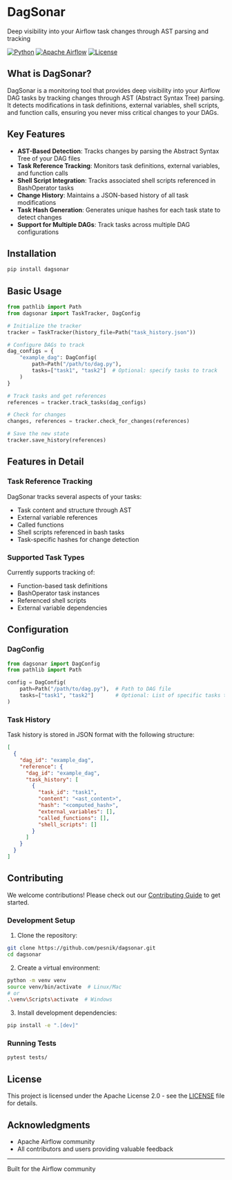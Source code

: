 # DagSonar

Deep visibility into your Airflow task changes through AST parsing and tracking

[![Python](https://img.shields.io/badge/python-3.7+-blue.svg)](https://www.python.org/downloads/)
[![Apache Airflow](https://img.shields.io/badge/apache--airflow-2.0+-yellow.svg)](https://airflow.apache.org/)
[![License](https://img.shields.io/badge/license-Apache%202.0-green.svg)](LICENSE)

## What is DagSonar?

DagSonar is a monitoring tool that provides deep visibility into your Airflow DAG tasks by tracking changes through AST (Abstract Syntax Tree) parsing. It detects modifications in task definitions, external variables, shell scripts, and function calls, ensuring you never miss critical changes to your DAGs.

## Key Features

- **AST-Based Detection**: Tracks changes by parsing the Abstract Syntax Tree of your DAG files
- **Task Reference Tracking**: Monitors task definitions, external variables, and function calls
- **Shell Script Integration**: Tracks associated shell scripts referenced in BashOperator tasks
- **Change History**: Maintains a JSON-based history of all task modifications
- **Task Hash Generation**: Generates unique hashes for each task state to detect changes
- **Support for Multiple DAGs**: Track tasks across multiple DAG configurations

## Installation

```bash
pip install dagsonar
```

## Basic Usage

```python
from pathlib import Path
from dagsonar import TaskTracker, DagConfig

# Initialize the tracker
tracker = TaskTracker(history_file=Path("task_history.json"))

# Configure DAGs to track
dag_configs = {
    "example_dag": DagConfig(
        path=Path("/path/to/dag.py"),
        tasks=["task1", "task2"]  # Optional: specify tasks to track
    )
}

# Track tasks and get references
references = tracker.track_tasks(dag_configs)

# Check for changes
changes, references = tracker.check_for_changes(references)

# Save the new state
tracker.save_history(references)
```

## Features in Detail

### Task Reference Tracking

DagSonar tracks several aspects of your tasks:
- Task content and structure through AST
- External variable references
- Called functions
- Shell scripts referenced in bash tasks
- Task-specific hashes for change detection

### Supported Task Types

Currently supports tracking of:
- Function-based task definitions
- BashOperator task instances
- Referenced shell scripts
- External variable dependencies

## Configuration

### DagConfig
```python
from dagsonar import DagConfig
from pathlib import Path

config = DagConfig(
    path=Path("/path/to/dag.py"),  # Path to DAG file
    tasks=["task1", "task2"]       # Optional: List of specific tasks to track
)
```

### Task History

Task history is stored in JSON format with the following structure:
```json
[
  {
    "dag_id": "example_dag",
    "reference": {
      "dag_id": "example_dag",
      "task_history": [
        {
          "task_id": "task1",
          "content": "<ast_content>",
          "hash": "<computed_hash>",
          "external_variables": [],
          "called_functions": [],
          "shell_scripts": []
        }
      ]
    }
  }
]
```

## Contributing

We welcome contributions! Please check out our [Contributing Guide](CONTRIBUTING.md) to get started.

### Development Setup

1. Clone the repository:
```bash
git clone https://github.com/pesnik/dagsonar.git
cd dagsonar
```

2. Create a virtual environment:
```bash
python -m venv venv
source venv/bin/activate  # Linux/Mac
# or
.\venv\Scripts\activate  # Windows
```

3. Install development dependencies:
```bash
pip install -e ".[dev]"
```

### Running Tests
```bash
pytest tests/
```

## License

This project is licensed under the Apache License 2.0 - see the [LICENSE](LICENSE) file for details.

## Acknowledgments

- Apache Airflow community
- All contributors and users providing valuable feedback

---
Built for the Airflow community
